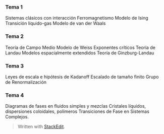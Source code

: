 ### Tema 1

Sistemas clásicos con interacción
Ferromagnetismo
Modelo de Ising
Transición líquido-gas
Modelo de van der Waals 

### Tema 2

Teoría de Campo Medio
Modelo de Weiss
Exponentes críticos
Teoría de Landau
Modelos espacialmente extendidos
Teoría de Ginzburg-Landau 

### Tema 3

 Leyes de escala e hipótesis de Kadanoff
 Escalado de tamaño finito
 Grupo de Renormalización 

### Tema 4

Diagramas de fases en fluidos simples y mezclas
Cristales líquidos, dispersiones coloidales, polímeros
Transiciones de Fase en Sistemas Complejos.

> Written with [StackEdit](https://stackedit.io/).